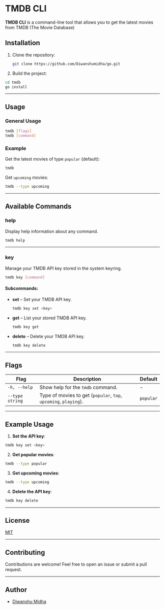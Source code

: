 # TMDB CLI

**TMDB CLI** is a command-line tool that allows you to get the latest movies from TMDB (The Movie Database)

## Installation

1. Clone the repository:

   ```sh
   git clone https://github.com/Diwanshumidha/go.git
   ```

2. Build the project:

```sh
cd tmdb
go install
```

---

## Usage

### General Usage

```sh
tmdb [flags]
tmdb [command]
```

### Example

Get the latest movies of type `popular` (default):

```sh
tmdb
```

Get `upcoming` movies:

```sh
tmdb --type upcoming
```

---

## Available Commands

### **help**

Display help information about any command.

```sh
tmdb help
```

---

### **key**

Manage your TMDB API key stored in the system keyring.

```sh
tmdb key [command]
```

#### Subcommands:

- **set** – Set your TMDB API key.

  ```sh
  tmdb key set <key>
  ```

- **get** – List your stored TMDB API key.

  ```sh
  tmdb key get
  ```

- **delete** – Delete your TMDB API key.

  ```sh
  tmdb key delete
  ```

---

## Flags

| Flag            | Description                                                      | Default   |
| --------------- | ---------------------------------------------------------------- | --------- |
| `-h, --help`    | Show help for the `tmdb` command.                                | -         |
| `--type string` | Type of movies to get (`popular`, `top`, `upcoming`, `playing`). | `popular` |

---

## Example Usage

1. **Set the API key**:

```sh
tmdb key set <key>
```

2. **Get popular movies**:

```sh
tmdb --type popular
```

3. **Get upcoming movies**:

```sh
tmdb --type upcoming
```

4. **Delete the API key**:

```sh
tmdb key delete
```

---

## License

[MIT](./LICENSE)

---

## Contributing

Contributions are welcome! Feel free to open an issue or submit a pull request.

---

## Author

- [Diwanshu Midha](https://github.com/Diwanshumidha)
